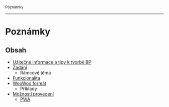 <sub>Poznámky<sub>

---

# Poznámky

## Obsah

- [Užitečné informace a tipy k tvorbě BP](protips/README.md)
- [Zadání](zadani/README.md)
    - Rámcové téma
- [Funkcionalita](funkcionalita/README.md)
- [WooWoo formát](woo/README.md)
    - Příklady
- [Možnosti provedení](moznosti-provedeni/README.md)
    - [PWA](moznosti-provedeni/pwa.md)
